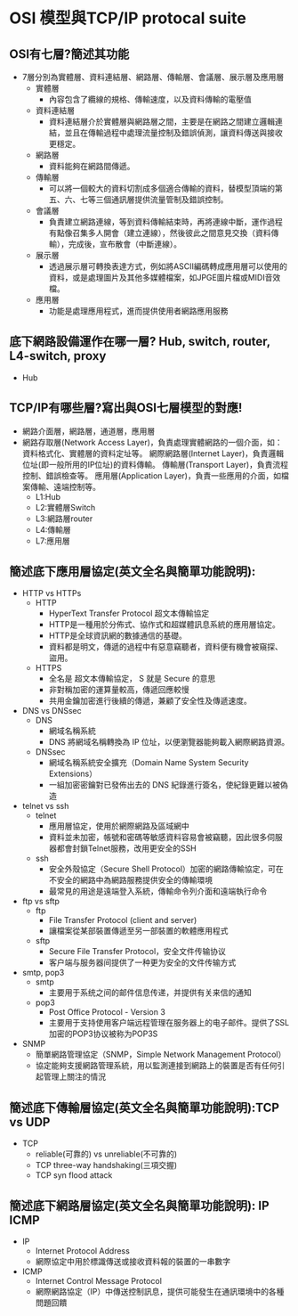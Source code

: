 # OSI 模型與TCP/IP protocal suite

## OSI有七層?簡述其功能
- 7層分別為實體層、資料連結層、網路層、傳輸層、會議層、展示層及應用層
  - 實體層
    - 內容包含了纜線的規格、傳輸速度，以及資料傳輸的電壓值
  - 資料連結層
    - 資料連結層介於實體層與網路層之間，主要是在網路之間建立邏輯連結，並且在傳輸過程中處理流量控制及錯誤偵測，讓資料傳送與接收更穩定。
  - 網路層
    - 資料能夠在網路間傳遞。
  - 傳輸層
    - 可以將一個較大的資料切割成多個適合傳輸的資料，替模型頂端的第五、六、七等三個通訊層提供流量管制及錯誤控制。
  - 會議層
    - 負責建立網路連線，等到資料傳輸結束時，再將連線中斷，運作過程有點像召集多人開會（建立連線），然後彼此之間意見交換（資料傳輸），完成後，宣布散會（中斷連線）。
  - 展示層
    - 透過展示層可轉換表達方式，例如將ASCII編碼轉成應用層可以使用的資料，或是處理圖片及其他多媒體檔案，如JPGE圖片檔或MIDI音效檔。
  - 應用層
    - 功能是處理應用程式，進而提供使用者網路應用服務
    
## 底下網路設備運作在哪一層? Hub, switch, router, L4-switch, proxy
- Hub

## TCP/IP有哪些層?寫出與OSI七層模型的對應!
- 網路介面層，網路層，通道層，應用層 
- 網路存取層(Network Access Layer)，負責處理實體網路的一個介面，如：
   資料格式化、實體層的資料定址等。
 網際網路層(Internet Layer)，負責邏輯位址(即一般所用的IP位址)的資料傳輸。
 傳輸層(Transport Layer)，負責流程控制、錯誤檢查等。
 應用層(Application Layer)，負責一些應用的介面，如檔案傳輸、遠端控制等。
  - L1:Hub
  - L2:實體層Switch
  - L3:網路層router
  - L4:傳輸層
  - L7:應用層
## 簡述底下應用層協定(英文全名與簡單功能說明):
- HTTP vs HTTPs
  - HTTP
    - HyperText Transfer Protocol 超文本傳輸協定
    - HTTP是一種用於分佈式、協作式和超媒體訊息系統的應用層協定。
    - HTTP是全球資訊網的數據通信的基礎。
    - 資料都是明文，傳遞的過程中有惡意竊聽者，資料便有機會被窺探、盜用。
  - HTTPS
    - 全名是 超文本傳輸協定， S 就是 Secure 的意思
    - 非對稱加密的運算量較高，傳遞回應較慢
    - 共用金鑰加密進行後續的傳遞，兼顧了安全性及傳遞速度。
- DNS vs DNSsec
  - DNS
    - 網域名稱系統
    - DNS 將網域名稱轉換為 IP 位址，以便瀏覽器能夠載入網際網路資源。
  - DNSsec
    - 網域名稱系統安全擴充（Domain Name System Security Extensions）
    - 一組加密密鑰對已發佈出去的 DNS 紀錄進行簽名，使紀錄更難以被偽造
- telnet vs ssh
  - telnet
    - 應用層協定，使用於網際網路及區域網中
    - 資料並未加密，帳號和密碼等敏感資料容易會被竊聽，因此很多伺服器都會封鎖Telnet服務，改用更安全的SSH
  - ssh
    - 安全外殼協定（Secure Shell Protocol）加密的網路傳輸協定，可在不安全的網路中為網路服務提供安全的傳輸環境
    - 最常見的用途是遠端登入系統，傳輸命令列介面和遠端執行命令
- ftp vs sftp
  - ftp
    - File Transfer Protocol (client and server)
    - 讓檔案從某部裝置傳遞至另一部裝置的軟體應用程式
  - sftp
    - Secure File Transfer Protocol，安全文件传输协议
    - 客户端与服务器间提供了一种更为安全的文件传输方式
- smtp, pop3
  - smtp
    - 主要用于系统之间的邮件信息传递，并提供有关来信的通知
  - pop3
    - Post Office Protocol - Version 3
    - 主要用于支持使用客户端远程管理在服务器上的电子邮件。提供了SSL加密的POP3协议被称为POP3S
- SNMP
  - 簡單網路管理協定（SNMP，Simple Network Management Protocol）
  - 協定能夠支援網路管理系統，用以監測連接到網路上的裝置是否有任何引起管理上關注的情況

## 簡述底下傳輸層協定(英文全名與簡單功能說明):TCP vs UDP
  - TCP
    - reliable(可靠的) vs unreliable(不可靠的)
    - TCP three-way handshaking(三項交握)
    - TCP syn flood attack
## 簡述底下網路層協定(英文全名與簡單功能說明): IP ICMP
  - IP
    - Internet Protocol Address
    - 網際協定中用於標識傳送或接收資料報的裝置的一串數字
  - ICMP
    - Internet Control Message Protocol
    - 網際網路協定（IP）中傳送控制訊息，提供可能發生在通訊環境中的各種問題回饋
